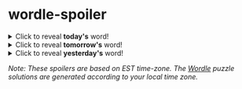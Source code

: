 # wordle-spoiler

<details>
  <summary>Click to reveal <b>today's</b> word!</summary>
  <br>
  <b> slump </b>
</details>

<details>
  <summary>Click to reveal <b>tomorrow's</b> word!</summary>
  <br>
  <b> crank </b>
</details>

<details>
  <summary>Click to reveal <b>yesterday's</b> word!</summary>
  <br>
  <b> banal </b>
</details>

<i>Note: These spoilers are based on EST time-zone. The [Wordle](https://www.powerlanguage.co.uk/wordle/) puzzle solutions are generated according to your local time zone.</i>